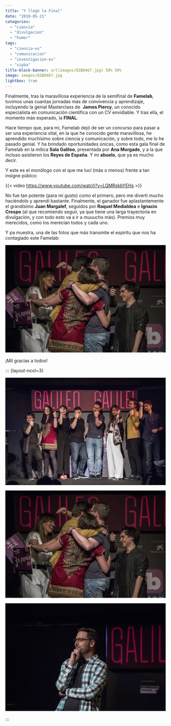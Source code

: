 ```yaml
---
title: "Y llegó la Final"
date: "2018-05-21"
categories: 
  - "ciencia"
  - "divulgacion"
  - "humor"
tags: 
  - "ciencia-es"
  - "comunicacion"
  - "investigacion-es"
  - "sipba"
title-block-banner: url(images/Q1B8467.jpg) 50% 50% 
image: images/Q1B8467.jpg
lightbox: true
---
```


Finalmente, tras la maravillosa experiencia de la semifinal de **Famelab**, tuvimos unas cuantas jornadas más de convivencia y aprendizaje, incluyendo la genial Masterclass de  **James Piercy**, un conocido especialista en comunicación científica con un CV envidiable. Y tras ella, el momento más esperado, la **FINAL**.

Hace tiempo que, para mi, Famelab dejó de ser un concurso para pasar a ser una experiencia vital, en la que he conocido gente maravillosa, he aprendido muchísimo sobre ciencia y comunicación, y sobre todo, me lo he pasado genial. Y ha brindado oportunidades únicas, como esta gala final de Famelab en la mítica **Sala Galileo**, presentada por **Ana Morgade**, y a la que incluso asistieron los **Reyes de España**. Y mi **abuelo**, que ya es mucho decir.

Y este es el monólogo con el que me lucí (más o menos) frente a tan insigne públco:

{{< video https://www.youtube.com/watch?v=LQMRskbYEHs >}}

No fue tan potente (para mi gusto) como el primero, pero me divertí mucho haciéndolo y aprendí bastante. Finalmente, el ganador fue aplastantemente el grandísimo **Juan Margalef**, seguidos por **Raquel Medialdea** e **Ignacio Crespo** (al que recomiendo seguir, ya que tiene una larga trayectoria en divulgación, y con todo esto va a ir a muuucho más). Premios muy merecidos, como los merecían todos y cada uno.

Y pa muestra, una de las fotos que más transmite el espíritu que nos ha contagiado este Famelab:

![](images/Q1B9277-1024x683.jpg)

¡Mil gracias a todos!

::: {layout-ncol=3}

![](images/Q1B8095-1024x683.jpg)

![](images/Q1B9277-1024x683.jpg)

![](images/Q1B8467-1024x683.jpg)

:::
